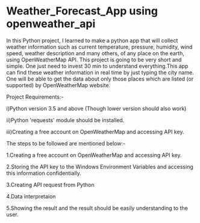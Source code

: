 # Weather_Forecast_App using openweather_api
In this Python project, I learned to make a python app that will collect weather information such as current temperature, pressure, humidity, wind speed, weather description and many others, of any place on the earth, using OpenWeatherMap API. This project is going to be very short and simple. One just need to invest 30 min to understand everything.This app can find these weather information in real time by just typing the city name. One will be able to get the data about only those places which are listed (or supported) by OpenWeatherMap website.

Project Requirements:-

i)Python version 3.5 and above (Though lower version should also work)

ii)Python 'requests' module should be installed.

iii)Creating a free account on OpenWeatherMap and accessing API key.

The steps to be followed are mentioned below:-

1.Creating a free account on OpenWeatherMap and accessing API key.

2.Storing the API key to the Windows Environment Variables and accessing this information confidentially.

3.Creating API request from Python

4.Data interpretaion 

5.Showing the result and the result should be easily understanding to the user.


